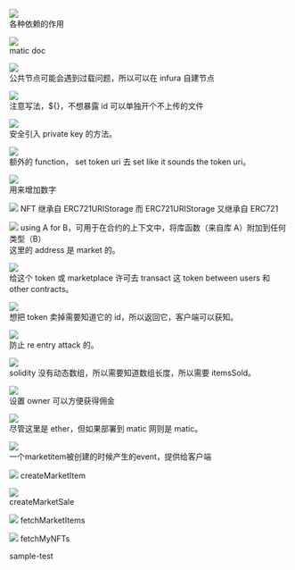 ![](./img/2022-02-07-09-17-02.png)  
各种依赖的作用

![](./img/2022-02-07-09-50-23.png)  
matic doc

![](./img/2022-02-07-09-53-31.png)  
公共节点可能会遇到过载问题，所以可以在 infura 自建节点

![](./img/2022-02-07-09-58-54.png)  
注意写法，${}，不想暴露 id 可以单独开个不上传的文件

![](./img/2022-02-07-10-00-32.png)  
安全引入 private key 的方法。

![](./img/2022-02-07-10-06-36.png)  
额外的 function， set token uri 去 set like it sounds the token uri。

![](./img/2022-02-07-10-09-21.png)  
用来增加数字

![](./img/2022-02-07-10-12-35.png)
NFT 继承自 ERC721URIStorage 而 ERC721URIStorage 又继承自 ERC721

![](./img/2022-02-07-10-37-00.png)
using A for B，可用于在合约的上下文中，将库函数（来自库 A）附加到任何类型（B）  
这里的 address 是 market 的。

![](./img/2022-02-07-10-43-44.png)  
给这个 token 或 marketplace 许可去 transact 这 token between users 和 other contracts。

![](./img/2022-02-07-10-46-12.png)  
想把 token 卖掉需要知道它的 id，所以返回它，客户端可以获知。

![](./img/2022-02-07-10-50-05.png)  
防止 re entry attack 的。

![](./img/2022-02-07-10-56-00.png)  
solidity 没有动态数组，所以需要知道数组长度，所以需要 itemsSold。

![](./img/2022-02-07-11-01-19.png)  
设置 owner 可以方便获得佣金

![](./img/2022-02-07-11-03-27.png)  
尽管这里是 ether，但如果部署到 matic 网则是 matic。

![](./img/2022-02-07-11-18-39.png)      
一个marketitem被创建的时候产生的event，提供给客户端     

![](./img/2022-02-07-11-38-51.png)
createMarketItem

![](./img/2022-02-07-11-42-24.png)      
createMarketSale        

![](./img/2022-02-07-11-44-25.png)
fetchMarketItems        

![](./img/2022-02-07-11-45-27.png)
fetchMyNFTs     

sample-test